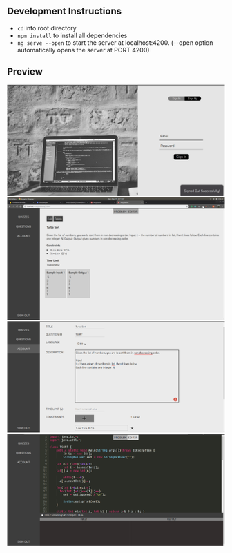 ## Development Instructions
- `cd` into root directory
- `npm install` to install all dependencies
- `ng serve --open` to start the server at localhost:4200. (--open option automatically opens the server at PORT 4200)

## Preview
![Register](https://github.com/svr8/MUJ-Stacks/blob/master/Screenshots/login.png)
![QuestionView](https://github.com/svr8/MUJ-Stacks/blob/master/Screenshots/questionView.png)
![QuestionCreate](https://github.com/svr8/MUJ-Stacks/blob/master/Screenshots/questionCreate.png)
![Editor](https://github.com/svr8/MUJ-Stacks/blob/master/Screenshots/Editor.png)


